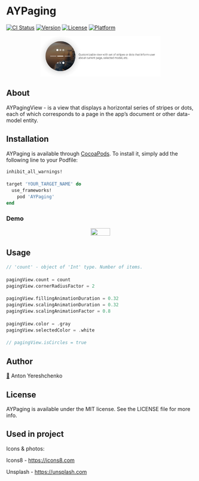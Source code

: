 # AYPaging

[![CI Status](https://img.shields.io/travis/antonyereshchenko@gmail.com/AYPaging.svg?style=flat)](https://travis-ci.org/antonyereshchenko@gmail.com/AYPaging)
[![Version](https://img.shields.io/cocoapods/v/AYPaging.svg?style=flat)](https://cocoapods.org/pods/AYPaging)
[![License](https://img.shields.io/cocoapods/l/AYPaging.svg?style=flat)](https://cocoapods.org/pods/AYPaging)
[![Platform](https://img.shields.io/cocoapods/p/AYPaging.svg?style=flat)](https://cocoapods.org/pods/AYPaging)

<p align="center">
  <img width="64%" height="64%" src="https://github.com/bananaRanger/AYPaging/blob/master/Resources/logo.png?raw=true">
</p>

## About

AYPagingView - is a view that displays a horizontal series of stripes or dots, each of which corresponds to a page in the app’s document or other data-model entity.

## Installation

AYPaging is available through [CocoaPods](https://cocoapods.org). To install
it, simply add the following line to your Podfile:

```ruby
inhibit_all_warnings!

target 'YOUR_TARGET_NAME' do
  use_frameworks!
	pod 'AYPaging'
end
```

### Demo

<p align="center">
  <img width="32%" height="32%" src="https://github.com/bananaRanger/AYPaging/blob/master/Resources/demo.gif?raw=true">
</p>

## Usage


```swift
// 'count' - object of 'Int' type. Number of items.

pagingView.count = count
pagingView.cornerRadiusFactor = 2

pagingView.fillingAnimationDuration = 0.32
pagingView.scalingAnimationDuration = 0.32
pagingView.scalingAnimationFactor = 0.8

pagingView.color = .gray
pagingView.selectedColor = .white

// pagingView.isCircles = true


```

## Author

[📧](mailto:anton.yereshchenko@gmail.com?subject=[GitHub]%20Source%20AYPaging) Anton Yereshchenko

## License

AYPaging is available under the MIT license. See the LICENSE file for more info.

## Used in project

Icons & photos:

Icons8 - https://icons8.com

Unsplash - https://unsplash.com

